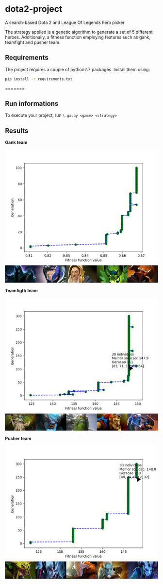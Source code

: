 # dota2-project
A search-based Dota 2 and League Of Legends hero picker

The strategy applied is a genetic algorithm to generate a set of 5 different heroes. Additionally, a fitness function employing features such as gank, teamfight and pusher team.

## Requirements <a name="requirements"></a>
The project requires a couple of python2.7 packages. Install them using:
```bash
pip install -r requirements.txt
```

=======

## Run informations
To execute your project, run `\.ga.py <game> <strategy>`

## Results <a name="results"></a>

**Gank team**

![myimage1](https://github.com/fcarlosmonteiro/dota2-project/blob/master/Figure_1.png)
![myimage2](https://github.com/fcarlosmonteiro/dota2-project/blob/master/test1.jpg)

**Teamfigth team**

![myimage3](https://github.com/fcarlosmonteiro/dota2-project/blob/master/Figure_2.png)
![myimage4](https://github.com/fcarlosmonteiro/dota2-project/blob/master/test2.jpg)

**Pusher team**

![myimage5](https://github.com/fcarlosmonteiro/dota2-project/blob/master/Figure_3.png)
![myimage6](https://github.com/fcarlosmonteiro/dota2-project/blob/master/test3.jpg)
